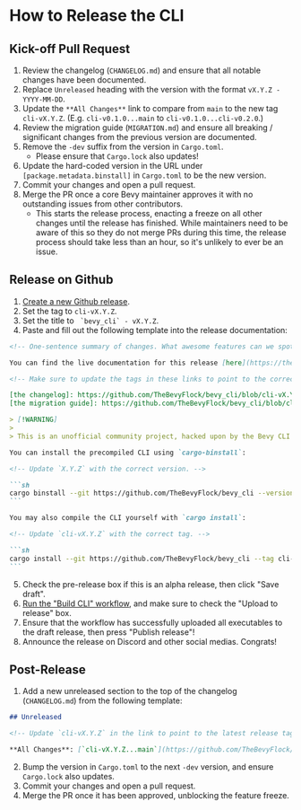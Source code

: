 # How to Release the CLI

## Kick-off Pull Request

1. Review the changelog (`CHANGELOG.md`) and ensure that all notable changes have been documented.
2. Replace `Unreleased` heading with the version with the format `vX.Y.Z - YYYY-MM-DD`.
3. Update the `**All Changes**` link to compare from `main` to the new tag `cli-vX.Y.Z`. (E.g. `cli-v0.1.0...main` to `cli-v0.1.0...cli-v0.2.0`.)
4. Review the migration guide (`MIGRATION.md`) and ensure all breaking / significant changes from the previous version are documented.
5. Remove the `-dev` suffix from the version in `Cargo.toml`.
    - Please ensure that `Cargo.lock` also updates!
6. Update the hard-coded version in the URL under `[package.metadata.binstall]` in `Cargo.toml` to be the new version.
7. Commit your changes and open a pull request.
8. Merge the PR once a core Bevy maintainer approves it with no outstanding issues from other contributors.
    - This starts the release process, enacting a freeze on all other changes until the release has finished. While maintainers need to be aware of this so they do not merge PRs during this time, the release process should take less than an hour, so it's unlikely to ever be an issue.

## Release on Github

1. [Create a new Github release](https://github.com/TheBevyFlock/bevy_cli/releases/new).
2. Set the tag to `cli-vX.Y.Z`.
3. Set the title to `` `bevy_cli` - vX.Y.Z``.
4. Paste and fill out the following template into the release documentation:

````markdown
<!-- One-sentence summary of changes. What awesome features can we spotlight? What critical bugs were fixed? -->

You can find the live documentation for this release [here](https://thebevyflock.github.io/bevy_cli/cli/index.html). You may also be interested in [the changelog] and [the migration guide].

<!-- Make sure to update the tags in these links to point to the correct version. -->

[the changelog]: https://github.com/TheBevyFlock/bevy_cli/blob/cli-vX.Y.Z/CHANGELOG.md
[the migration guide]: https://github.com/TheBevyFlock/bevy_cli/blob/cli-vX.Y.Z/MIGRATION.md

> [!WARNING]
>
> This is an unofficial community project, hacked upon by the Bevy CLI working group until it is eventually upstreamed into the main [Bevy Engine organization](https://github.com/bevyengine). Pardon our rough edges, and please consider [submitting an issue](https://github.com/TheBevyFlock/bevy_cli/issues) if you run into trouble!

You can install the precompiled CLI using `cargo-binstall`:

<!-- Update `X.Y.Z` with the correct version. -->

```sh
cargo binstall --git https://github.com/TheBevyFlock/bevy_cli --version X.Y.Z --locked bevy_cli
```

You may also compile the CLI yourself with `cargo install`:

<!-- Update `cli-vX.Y.Z` with the correct tag. -->

```sh
cargo install --git https://github.com/TheBevyFlock/bevy_cli --tag cli-vX.Y.Z --locked bevy_cli
```
````

5. Check the pre-release box if this is an alpha release, then click "Save draft".
6. [Run the "Build CLI" workflow](https://github.com/TheBevyFlock/bevy_cli/actions/workflows/build-cli.yml), and make sure to check the "Upload to release" box.
7. Ensure that the workflow has successfully uploaded all executables to the draft release, then press "Publish release"!
8. Announce the release on Discord and other social medias. Congrats!

## Post-Release

1. Add a new unreleased section to the top of the changelog (`CHANGELOG.md`) from the following template:

```markdown
## Unreleased

<!-- Update `cli-vX.Y.Z` in the link to point to the latest release tag. -->

**All Changes**: [`cli-vX.Y.Z...main`](https://github.com/TheBevyFlock/bevy_cli/compare/cli-vX.Y.Z...main)
```

2. Bump the version in `Cargo.toml` to the next `-dev` version, and ensure `Cargo.lock` also updates.
3. Commit your changes and open a pull request.
4. Merge the PR once it has been approved, unblocking the feature freeze.

